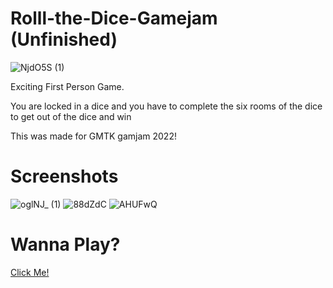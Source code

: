 
# Rolll-the-Dice-Gamejam (Unfinished)

![NjdO5S (1)](https://github.com/vinyashegde/Rolll-the-Dice/assets/46837876/5ca17db0-6faa-492e-bf0c-e968d7330c25)


Exciting First Person Game.

You are locked in a dice and you have to complete the six rooms of the dice to get out of the dice and win

This was made for GMTK gamjam 2022!

# Screenshots

![oglNJ_ (1)](https://github.com/vinyashegde/Rolll-the-Dice/assets/46837876/42921dbc-99f2-4ed6-8895-5b443d78a21b)
![88dZdC](https://github.com/vinyashegde/Rolll-the-Dice/assets/46837876/69c8711d-ae4a-47c7-bb60-69b930eacaa9)
![AHUFwQ](https://github.com/vinyashegde/Rolll-the-Dice/assets/46837876/363b2e4c-d4cd-4529-b617-940a38ef3d04)

# Wanna Play?

[Click Me!](https://vinyashegde.itch.io/roll-the-rooms)

